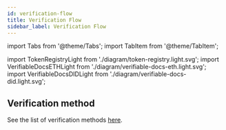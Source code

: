 ```yaml
---
id: verification-flow
title: Verification Flow
sidebar_label: Verification Flow
---
```


import Tabs from '@theme/Tabs';
import TabItem from '@theme/TabItem';

<!-- import TokenRegistryDark from './diagram/token-registry.dark.svg';
import VerifiableDocsETHDark from './diagram/verifiable-docs-eth.dark.svg';
import VerifiableDocsDIDDark from './diagram/verifiable-docs-did.dark.svg'; -->

import TokenRegistryLight from './diagram/token-registry.light.svg';
import VerifiableDocsETHLight from './diagram/verifiable-docs-eth.light.svg';
import VerifiableDocsDIDLight from './diagram/verifiable-docs-did.light.svg';

<Tabs>
  <TabItem value="docStore" label="Verifiable Document" default>
    <Tabs>
    <TabItem value="docStore-eth" label="Verifiable Document ETH" default>
        <VerifiableDocsETHLight />
      </TabItem>
      <TabItem value="docStore-did" label="Verifiable Document DID">
        <VerifiableDocsDIDLight />
      </TabItem>
    </Tabs>
  </TabItem>
  <TabItem value="tokenRegistry" label="Transferable Record">
    <TokenRegistryLight/>
  </TabItem>

</Tabs>



## Verification method
See the list of verification methods [here](../remote-files/open-attestation-verify#verification-method).
